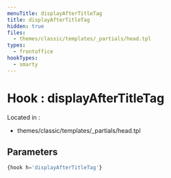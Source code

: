 ```yaml
---
menuTitle: displayAfterTitleTag
title: displayAfterTitleTag
hidden: true
files:
  - themes/classic/templates/_partials/head.tpl
types:
  - frontoffice
hookTypes:
  - smarty
---
```


# Hook : displayAfterTitleTag

Located in :

  - themes/classic/templates/_partials/head.tpl

## Parameters

```php
{hook h='displayAfterTitleTag'}
```